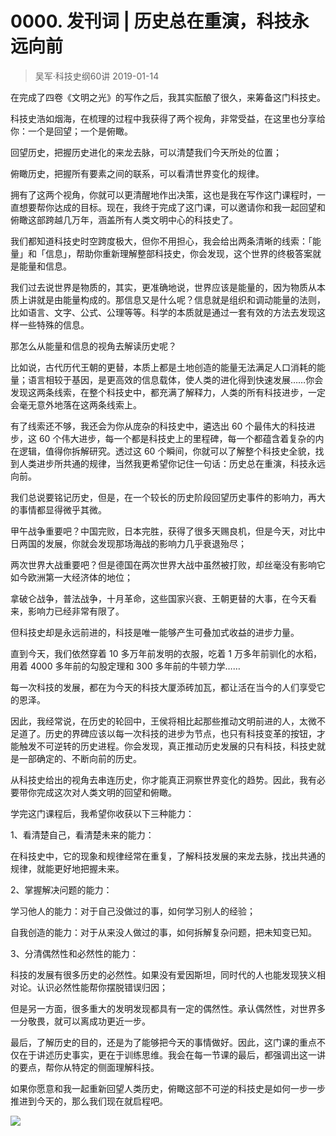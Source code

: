 # 0000. 发刊词 | 历史总在重演，科技永远向前
> 吴军·科技史纲60讲
2019-01-14

在完成了四卷《文明之光》的写作之后，我其实酝酿了很久，来筹备这门科技史。

科技史浩如烟海，在梳理的过程中我获得了两个视角，非常受益，在这里也分享给你：一个是回望；一个是俯瞰。

回望历史，把握历史进化的来龙去脉，可以清楚我们今天所处的位置；

俯瞰历史，把握所有要素之间的联系，可以看清世界变化的规律。

拥有了这两个视角，你就可以更清醒地作出决策，这也是我在写作这门课程时，一直想要帮你达成的目标。现在，我终于完成了这门课，可以邀请你和我一起回望和俯瞰这部跨越几万年，涵盖所有人类文明中心的科技史了。

我们都知道科技史时空跨度极大，但你不用担心，我会给出两条清晰的线索：「能量」和「信息」，帮助你重新理解整部科技史，你会发现，这个世界的终极答案就是能量和信息。

我们过去说世界是物质的，其实，更准确地说，世界应该是能量的，因为物质从本质上讲就是由能量构成的。那信息又是什么呢？信息就是组织和调动能量的法则，比如语言、文字、公式、公理等等。科学的本质就是通过一套有效的方法去发现这样一些特殊的信息。

那怎么从能量和信息的视角去解读历史呢？

比如说，古代历代王朝的更替，本质上都是土地创造的能量无法满足人口消耗的能量；语言相较于基因，是更高效的信息载体，使人类的进化得到快速发展……你会发现这两条线索，在整个科技史中，都充满了解释力，人类的所有科技进步，一定会毫无意外地落在这两条线索上。

有了线索还不够，我还会为你从庞杂的科技史中，遴选出 60 个最伟大的科技进步，这 60 个伟大进步，每一个都是科技史上的里程碑，每一个都蕴含着复杂的内在逻辑，值得你拆解研究。透过这 60 个瞬间，你就可以了解整个科技史全貌，找到人类进步所共通的规律，当然我更希望你记住一句话：历史总在重演，科技永远向前。

我们总说要铭记历史，但是，在一个较长的历史阶段回望历史事件的影响力，再大的事情都显得微乎其微。

甲午战争重要吧？中国完败，日本完胜，获得了很多天赐良机，但是今天，对比中日两国的发展，你就会发现那场海战的影响力几乎衰退殆尽；

两次世界大战重要吧？但是德国在两次世界大战中虽然被打败，却丝毫没有影响它如今欧洲第一大经济体的地位；

拿破仑战争，普法战争，十月革命，这些国家兴衰、王朝更替的大事，在今天看来，影响力已经非常有限了。

但科技史却是永远前进的，科技是唯一能够产生可叠加式收益的进步力量。

直到今天，我们依然穿着 10 多万年前发明的衣服，吃着 1 万多年前驯化的水稻，用着 4000 多年前的勾股定理和 300 多年前的牛顿力学……

每一次科技的发展，都在为今天的科技大厦添砖加瓦，都让活在当今的人们享受它的恩泽。

因此，我经常说，在历史的轮回中，王侯将相比起那些推动文明前进的人，太微不足道了。历史的界碑应该以每一次科技的进步为节点，也只有科技变革的按钮，才能触发不可逆转的历史进程。你会发现，真正推动历史发展的只有科技，科技史就是一部确定的、不断向前的历史。

从科技史给出的视角去串连历史，你才能真正洞察世界变化的趋势。因此，我有必要带你完成这次对人类文明的回望和俯瞰。

学完这门课程后，我希望你收获以下三种能力：

1、看清楚自己，看清楚未来的能力：

在科技史中，它的现象和规律经常在重复，了解科技发展的来龙去脉，找出共通的规律，就能更好地把握未来。

2、掌握解决问题的能力：

学习他人的能力：对于自己没做过的事，如何学习别人的经验；

自我创造的能力：对于从来没人做过的事，如何拆解复杂问题，把未知变已知。

3、分清偶然性和必然性的能力：

科技的发展有很多历史的必然性。如果没有爱因斯坦，同时代的人也能发现狭义相对论。认识必然性能帮你摆脱错误归因；

但是另一方面，很多重大的发明发现都具有一定的偶然性。承认偶然性，对世界多一分敬畏，就可以离成功更近一步。

最后，了解历史的目的，还是为了能够把今天的事情做好。因此，这门课的重点不仅在于讲述历史事实，更在于训练思维。我会在每一节课的最后，都强调出这一讲的要点，帮你从特定的侧面理解科技。

如果你愿意和我一起重新回望人类历史，俯瞰这部不可逆的科技史是如何一步一步推进到今天的，那么我们现在就启程吧。

![](https://raw.githubusercontent.com/dalong0514/selfstudy/master/图片链接/吴军/2019006.jpg)
